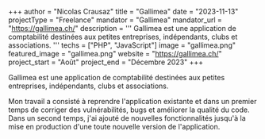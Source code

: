 +++
author = "Nicolas Crausaz"
title = "Gallimea"
date = "2023-11-13"
projectType = "Freelance"
mandator = "Gallimea"
mandator_url = "https://gallimea.ch/"
description = '''
Gallimea est une application de comptabilité destinées aux petites entreprises, indépendants, clubs et associations.
'''
techs = ["PHP", "JavaScript"]
image = "gallimea.png"
featured_image = "gallimea.png"
website = "https://gallimea.ch/"
project_start = "Août"
project_end = "Décembre 2023"
+++

Gallimea est une application de comptabilité destinées aux petites entreprises, indépendants, clubs et associations.

Mon travail a consisté à reprendre l'application existante et dans un premier temps de corriger des vulnérabilités, bugs et améliorer la qualité du code. Dans un second temps, j'ai ajouté de nouvelles fonctionnalités jusqu'à la mise en production d'une toute nouvelle version de l'application.